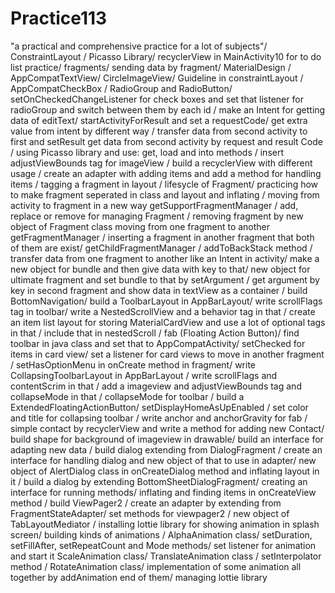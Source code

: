# Practice113

"a practical and comprehensive practice for a lot of subjects"/
ConstraintLayout	/
Picasso Library/
recyclerView in MainActivity10 for to do list practice/
fragments/
sending data by fragment/
MaterialDesign	/
AppCompatTextView/
CircleImageView/
Guideline in constraintLayout	/
AppCompatCheckBox	/
RadioGroup and RadioButton/
setOnCheckedChangeListener for check boxes	and set that listener for radioGroup and switch between them by each id	/
make an Intent for getting data of editText/
startActivityForResult and set a requestCode/
get extra value from intent by different way	/
transfer data from second activity to first and setResult	get data from second activity by request and result Code	/
using Picasso library and use: get, load and into methods	/
insert adjustViewBounds tag for imageView	/
build a recyclerView with different usage	/
create an adapter with adding items and add a method for handling items	/
tagging a fragment in layout	/
lifesycle of Fragment/
practicing how to make fragment seperated in class and layout and inflating	/
moving from activity to fragment in a new way	getSupportFragmentManager	/
add, replace or remove for managing Fragment	/
removing fragment by new object of Fragment class	moving from one fragment to another	getFragmentManager	/
inserting a fragment in another fragment that both of them are exist/
getChildFragmentManager	/
addToBackStack method /
transfer data from one fragment to another like an Intent in activity/
make a new object for bundle and then give data with key to that/
new object for ultimate fragment and set bundle to that by setArgument	/
get argument by key in second fragment and show data in textView as a container	/
build BottomNavigation/
build a ToolbarLayout in AppBarLayout/
write scrollFlags tag in toolbar/
write a NestedScrollView and a behavior tag in that	/
create an item list layout for storing MaterialCardView and use a lot of optional tags in that	/
include that in nestedScroll	/
fab (Floating Action Button)/
find toolbar in java class and set that to AppCompatActivity/
setChecked for items in card view/
set a listener for card views to move in another fragment	/
setHasOptionMenu in onCreate method in fragment/
write CollapsingToolbarLayout in AppBarLayout	/
write scrollFlags and contentScrim in that	/
add a imageview and adjustViewBounds tag and collapseMode in that	/
collapseMode for toolbar	/
build a ExtendedFloatingActionButton/
setDisplayHomeAsUpEnabled	/
set color and title for collapsing toolbar	/
write anchor and anchorGravity for fab	/
simple contact by recyclerView and write a method for adding new Contact/
build shape for background of imageview in drawable/
build an interface for adapting new data	/
build dialog extending from DialogFragment	/
create an interface for handling dialog and new object of that to use in adapter/
new object of AlertDialog class in onCreateDialog method and inflating layout in it	/
build a dialog by extending BottomSheetDialogFragment/
creating an interface for running methods/
inflating and finding items in onCreateView method 	/
build ViewPager2	/
create an adapter by extending from FragmentStateAdapter/
set methods for viewpager2	/
new object of TabLayoutMediator	/
installing lottie library for showing animation in splash screen/
building kinds of animations	/
AlphaAnimation class/
setDuration, setFillAfter, setRepeatCount and Mode methods/
set listener for animation and start it	ScaleAnimation class/
TranslateAnimation class	/
setInterpolator method	/
RotateAnimation class/
implementation of some animation all together by addAnimation end of them/
managing lottie library
